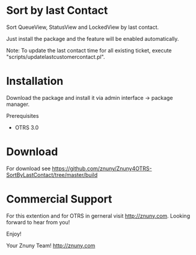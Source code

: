 Sort by last Contact
====================
Sort QueueView, StatusView and LockedView by last contact. 

Just install the package and the feature will be enabled automatically.

Note: To update the last contact time for all existing ticket, execute "scripts/updatelastcustomercontact.pl".

Installation
============
Download the package and install it via admin interface -> package manager.

Prerequisites
* OTRS 3.0

Download
========
For download see https://github.com/znuny/Znuny4OTRS-SortByLastContact/tree/master/build

Commercial Support
==================
For this extention and for OTRS in gerneral visit http://znuny.com. Looking forward to hear from you!

Enjoy!

 Your Znuny Team!
 http://znuny.com

